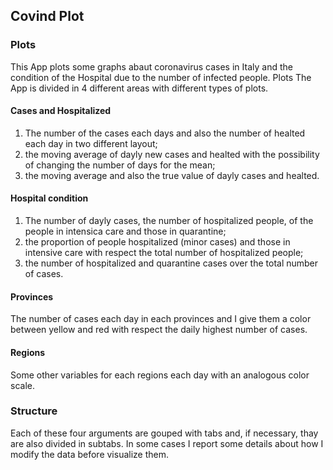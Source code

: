 ## Covind Plot


### Plots
This App plots some graphs abaut coronavirus cases in Italy and the condition of the Hospital due to the number of infected people.
Plots
The App is divided in 4 different areas with different types of plots.
#### Cases and Hospitalized
1. The number of the cases each days and also the number of healted each day in two different layout;
2. the moving average of dayly new cases and healted with the possibility of changing the number of days for the mean;
3. the moving average and also the true value of dayly cases and healted.

#### Hospital condition 
1. The number of dayly cases, the number of hospitalized people, of the people in intensica care and those in quarantine;
2. the proportion of people hospitalized (minor cases) and those in intensive care with respect the total number of hospitalized people;
3. the number of hospitalized and quarantine cases over the total number of cases.

#### Provinces
The number of cases each day in each provinces and I give them a color between yellow and red with respect the daily highest number of cases.

#### Regions
Some other variables for each regions each day with an analogous color scale.

### Structure
Each of these four arguments are gouped with tabs and, if necessary, thay are also divided in subtabs.
In some cases I report some details about how I modify the data before visualize them.
